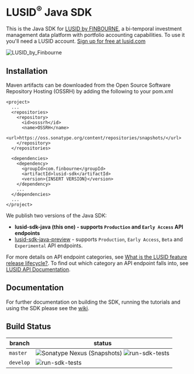 # LUSID<sup>®</sup> Java SDK

This is the Java SDK for [LUSID by FINBOURNE](https://www.finbourne.com/lusid-technology), a bi-temporal investment management data platform with portfolio accounting capabilities. To use it you'll need a LUSID account. [Sign up for free at lusid.com](https://www.lusid.com/app/signup)

![LUSID_by_Finbourne](https://content.finbourne.com/LUSID_repo.png)

## Installation

Maven artifacts can be downloaded from the Open Source Software Repository Hosting (OSSRH) by adding the following to your pom.xml

```
<project>
  ...
  <repositories>
    <repository>
      <id>osssrh</id>
      <name>OSSRH</name>
      <url>https://oss.sonatype.org/content/repositories/snapshots/</url>
    </repository>
  </repositories>

  <dependencies>
    <dependency>
      <groupId>com.finbourne</groupId>
      <artifactId>lusid-sdk</artifactId>
      <version>{INSERT VERSION}</version>
    </dependency>
    ...
  </dependencies>
  ...
</project>
```

We publish two versions of the Java SDK:

* **lusid-sdk-java (this one) - supports `Production` and `Early Access` API endpoints**
* [lusid-sdk-java-preview](https://github.com/finbourne/lusid-sdk-java-preview) - supports `Production`, `Early Access`, `Beta` and `Experimental` API endpoints.

For more details on API endpoint categories, see [What is the LUSID feature release lifecycle?](https://support.lusid.com/knowledgebase/article/KA-01786/en-us).
To find out which category an API endpoint falls into, see [LUSID API Documentation](https://www.lusid.com/api/swagger/index.html).

## Documentation

For further documentation on building the SDK, running the tutorials and using the SDK please see the [wiki](https://github.com/finbourne/lusid-sdk-java/wiki).

## Build Status 

| branch | status |
| --- | --- |
| `master` | ![Sonatype Nexus (Snapshots)](https://img.shields.io/nexus/s/com.finbourne/lusid-sdk?server=https%3A%2F%2Foss.sonatype.org) ![run-sdk-tests](https://github.com/finbourne/lusid-sdk-java/workflows/run-sdk-tests/badge.svg?branch=master) |
| `develop` | ![run-sdk-tests](https://github.com/finbourne/lusid-sdk-java/workflows/run-sdk-tests/badge.svg?branch=develop) |

